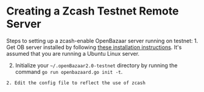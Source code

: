 # Creating a Zcash Testnet Remote Server

Steps to setting up a zcash-enable OpenBazaar server running on testnet:
	1. Get OB server installed by following [these installation instructions](https://github.com/OpenBazaar/openbazaar-go/blob/master/docs/install-linux.md).
  It's assumed that you are running a Ubuntu Linux server.
  
  2. Initialize your `~/.openBazaar2.0-testnet` directory by running the command `go run openbazaard.go init -t`.
  
	2. Edit the config file to reflect the use of zcash


